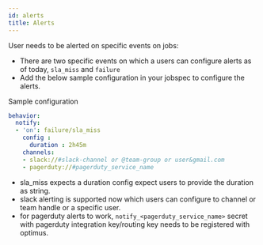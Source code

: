 ```yaml
---
id: alerts
title: Alerts
---
```


User needs to be alerted on specific events on jobs:
* There are two specific events on which a users can configure alerts as of today, `sla_miss` and `failure`
* Add the below sample configuration in your jobspec to configure the alerts.

Sample configuration
```yaml
behavior:
  notify:
  - 'on': failure/sla_miss
    config :
      duration : 2h45m
    channels:
    - slack://#slack-channel or @team-group or user&gmail.com
    - pagerduty://#pagerduty_service_name
``` 

* sla_miss expects a duration config expect users to provide the duration as string.
* slack alerting is supported now which users can configure to channel or team handle or a specific user.
* for pagerduty alerts to work, ```notify_<pagerduty_service_name>``` secret with pagerduty integration key/routing key needs to be registered with optimus.
